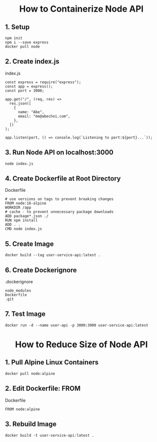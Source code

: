 <h1 align="center">
How to Containerize Node API
</p>

## 1. Setup

```
npm init
npm i --save express
docker pull node
```

## 2. Create index.js

index.js

```
const express = require("express");
const app = express();
const port = 3000;

app.get("/", (req, res) =>
  res.json([
    {
      name: "Abe",
      email: "me@abechoi.com",
    },
  ])
);

app.listen(port, () => console.log(`Listening to port:${port}...`));
```

## 3. Run Node API on localhost:3000

```
node index.js
```

## 4. Create Dockerfile at Root Directory

Dockerfile

```
# use versions on tags to prevent breaking changes
FROM node:16-alpine
WORKDIR /app
# cache - to prevent unnecessary package downloads
ADD package*.json ./
RUN npm install
ADD . .
CMD node index.js
```

## 5. Create Image

```
docker build --tag user-service-api:latest .
```

## 6. Create Dockerignore

.dockerignore

```
node_modules
Dockerfile
.git
```

## 7. Test Image

```
docker run -d --name user-api -p 3000:3000 user-service-api:latest
```

<h1 align="center">
How to Reduce Size of Node API
</h1>

## 1. Pull Alpine Linux Containers

```
docker pull node:alpine
```

## 2. Edit Dockerfile: FROM

Dockerfile

```
FROM node:alpine
```

## 3. Rebuild Image

```
docker build -t user-service-api:latest .
```
